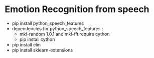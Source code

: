 # Emotion Recognition from speech #

- pip install python_speech_features
- dependencies for python_speech_features : 
    - mkl-random 1.0.1 and mkl-fft require cython
    - pip install cython
- pip install elm
- pip install sklearn-extensions